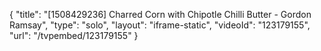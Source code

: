 {
    "title": "[1508429236] Charred Corn with Chipotle Chilli Butter - Gordon Ramsay",
    "type": "solo",
    "layout": "iframe-static",
    "videoId": "123179155",
    "url": "\/tvpembed\/123179155"
}